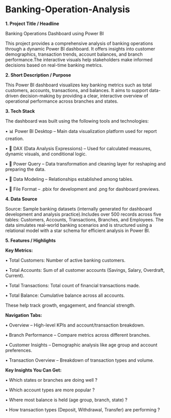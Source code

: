 # Banking-Operation-Analysis

**1. Project Title / Headline**
   
 Banking Operations Dashboard using Power BI

 This project provides a comprehensive analysis of banking operations through a dynamic Power BI dashboard. It offers insights into customer demographics, transaction trends, account balances, and branch performance.The    interactive visuals help stakeholders make informed decisions based on real-time banking metrics.

**2. Short Description / Purpose**
   
This Power BI dashboard visualizes key banking metrics such as total customers, accounts, transactions, and balances. It aims to support data-driven decision-making by providing a clear, interactive overview of operational performance across branches and states.

**3. Tech Stack**
   
The dashboard was built using the following tools and technologies:

• 📊 Power BI Desktop – Main data visualization platform used for report creation.

• 🧠 DAX (Data Analysis Expressions) – Used for calculated measures, dynamic visuals, and conditional logic.

• 📂 Power Query – Data transformation and cleaning layer for reshaping and preparing the data.

• 📝 Data Modeling – Relationships established among tables.

• 📁 File Format – .pbix for development and .png for dashboard previews.

**4. Data Source**
   
Source: Sample banking datasets (internally generated for dashboard development and analysis practice).Includes over 500 records across five tables: Customers, Accounts, Transactions, Branches, and Employees. The data simulates real-world banking scenarios and is structured using a relational model with a star schema for efficient analysis in Power BI.

**5. Features / Highlights**
    
**Key Metrics:**

• Total Customers: Number of active banking customers.

• Total Accounts: Sum of all customer accounts (Savings, Salary, Overdraft, Current).

• Total Transactions: Total count of financial transactions made.

• Total Balance: Cumulative balance across all accounts.

These help track growth, engagement, and financial strength.

**Navigation Tabs:**

• Overview – High-level KPIs and account/transaction breakdown.

• Branch Performance – Compare metrics across different branches.

• Customer Insights – Demographic analysis like age group and account preferences.

• Transaction Overview – Breakdown of transaction types and volume.

**Key Insights You Can Get:**

• Which states or branches are doing well ?

• Which account types are more popular ?

• Where most balance is held (age group, branch, state) ?

• How transaction types (Deposit, Withdrawal, Transfer) are performing ?


   
